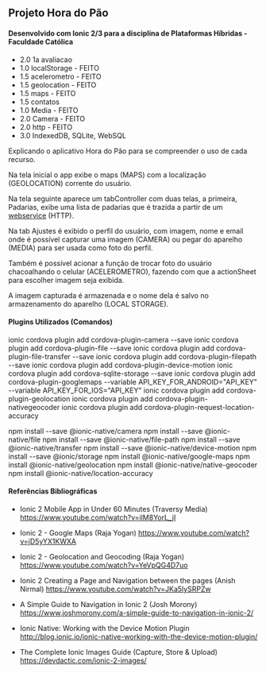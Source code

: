 ## Projeto Hora do Pão
#### Desenvolvido com Ionic 2/3 para a disciplina de Plataformas Híbridas - Faculdade Católica

* 2.0 1a avaliacao
* 1.0 localStorage - FEITO
* 1.5 acelerometro - FEITO
* 1.5 geolocation - FEITO
* 1.5 maps - FEITO
* 1.5 contatos
* 1.0 Media - FEITO
* 2.0 Camera - FEITO
* 2.0 http - FEITO
* 3.0 IndexedDB, SQLite, WebSQL


Explicando o aplicativo Hora do Pão para se compreender o uso de cada recurso.

Na tela inicial o app exibe o maps (MAPS) com a localização (GEOLOCATION) corrente do usuário.

Na tela seguinte aparece um tabController com duas telas, a primeira, Padarias, exibe uma lista de padarias que é trazida a partir de um [webservice](https://maps.googleapis.com/maps/api/place/textsearch/json?query=Padaria+in+Palmas-TO&key=AIzaSyAeJB8MoGIWW2-w6lGd-sLrDyEEKcHMlR8) (HTTP).

Na tab Ajustes é exibido o perfil do usuário, com imagem, nome e email onde é possível capturar uma imagem (CAMERA) ou pegar do aparelho (MEDIA) para ser usada como foto do perfil.

Também é possível acionar a função de trocar foto do usuário chacoalhando o celular (ACELEROMETRO), fazendo com que a actionSheet para escolher imagem seja exibida.

A imagem capturada é armazenada e o nome dela é salvo no armazenamento do aparelho (LOCAL STORAGE).

#### Plugins Utilizados (Comandos)
ionic cordova plugin add cordova-plugin-camera --save
ionic cordova plugin add cordova-plugin-file --save
ionic cordova plugin add cordova-plugin-file-transfer --save
ionic cordova plugin add cordova-plugin-filepath --save
ionic cordova plugin add cordova-plugin-device-motion
ionic cordova plugin add cordova-sqlite-storage --save
ionic cordova plugin add cordova-plugin-googlemaps --variable API_KEY_FOR_ANDROID="API_KEY" --variable API_KEY_FOR_IOS="API_KEY"
ionic cordova plugin add cordova-plugin-geolocation
ionic cordova plugin add cordova-plugin-nativegeocoder
ionic cordova plugin add cordova-plugin-request-location-accuracy

npm install --save @ionic-native/camera
npm install --save @ionic-native/file
npm install --save @ionic-native/file-path
npm install --save @ionic-native/transfer
npm install --save @ionic-native/device-motion
npm install --save @ionic/storage
npm install @ionic-native/google-maps
npm install @ionic-native/geolocation
npm install @ionic-native/native-geocoder
npm install @ionic-native/location-accuracy


#### Referências Bibliográficas

* Ionic 2 Mobile App in Under 60 Minutes (Traversy Media)
https://www.youtube.com/watch?v=ilM8YorL_jI

* Ionic 2 - Google Maps (Raja Yogan)
https://www.youtube.com/watch?v=jD5yYX1KWXA

* Ionic 2 - Geolocation and Geocoding (Raja Yogan)
https://www.youtube.com/watch?v=YeVpQG4D7uo

* Ionic 2 Creating a Page and Navigation between the pages (Anish Nirmal)
https://www.youtube.com/watch?v=JKa5lySRPZw

* A Simple Guide to Navigation in Ionic 2 (Josh Morony)
https://www.joshmorony.com/a-simple-guide-to-navigation-in-ionic-2/

* Ionic Native: Working with the Device Motion Plugin
http://blog.ionic.io/ionic-native-working-with-the-device-motion-plugin/

* The Complete Ionic Images Guide (Capture, Store & Upload)
https://devdactic.com/ionic-2-images/




